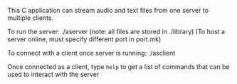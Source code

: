 This C application can stream audio and text files from one server to multiple clients.

To run the server:
./aserver
(note: all files are stored in ./library)
(To host a server online, must specify different port in port.mk)

To connect with a client once server is running:
./asclient

Once connected as a client, type `help` to get a list of commands that can be used to interact with the server

